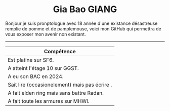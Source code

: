 <h1 align="center"> Gia Bao GIANG </h1>

Bonjour je suis pronptologue avec 18 année d'une existance désastreuse remplie de pomme et de pamplemouse, voici mon GitHub qui permettra de vous exposer mon avenir non existant.

--- 

| Compétence                                      |
| ----------------------------------------------- |
| Est platine sur SF6.                            |
| A atteint l'étage 10 sur GGST.                  |
| A eu son BAC en 2024.                           | 
| Sait lire (occasionelement) mais pas écrire   . |
| A fait elden ring mais sans battre Radan.       |
| A fait toute les armures sur MHWI.              |
